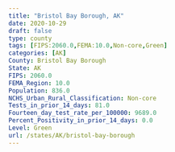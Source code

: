 ```yaml
---
title: "Bristol Bay Borough, AK"
date: 2020-10-29
draft: false
type: county
tags: [FIPS:2060.0,FEMA:10.0,Non-core,Green]
categories: [AK]
County: Bristol Bay Borough
State: AK
FIPS: 2060.0
FEMA_Region: 10.0
Population: 836.0
NCHS_Urban_Rural_Classification: Non-core
Tests_in_prior_14_days: 81.0
Fourteen_day_test_rate_per_100000: 9689.0
Percent_Positivity_in_prior_14_days: 0.0
Level: Green
url: /states/AK/bristol-bay-borough
---
```




